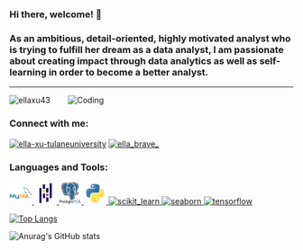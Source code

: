 ### Hi there, welcome! 👋

<h3 align="left">As an ambitious, detail-oriented, highly motivated analyst who is trying to fulfill her dream as a data analyst, I am passionate about creating impact through data analytics as well as self-learning in order to become a better analyst. </h3>

***

<img align="right" alt="Coding" width="400" src="https://cdn.dribbble.com/users/2646423/screenshots/5507196/computer.gif">

<p align="left"> <img src="https://komarev.com/ghpvc/?username=ellaxu43&label=Profile%20views&color=0e75b6&style=flat" alt="ellaxu43" /> </p>
<h3 align="left">Connect with me:</h3>
<p align="left">
<a href="https://linkedin.com/in/ella-xu-tulaneuniversity" target="blank"><img align="center" src="https://raw.githubusercontent.com/rahuldkjain/github-profile-readme-generator/master/src/images/icons/Social/linked-in-alt.svg" alt="ella-xu-tulaneuniversity" height="30" width="40" /></a>
<a href="https://instagram.com/ella_brave_" target="blank"><img align="center" src="https://raw.githubusercontent.com/rahuldkjain/github-profile-readme-generator/master/src/images/icons/Social/instagram.svg" alt="ella_brave_" height="30" width="40" /></a>
</p>
<h3 align="left">Languages and Tools:</h3>
<p align="left"> <a href="https://www.mysql.com/" target="_blank" rel="noreferrer"> <img src="https://raw.githubusercontent.com/devicons/devicon/master/icons/mysql/mysql-original-wordmark.svg" alt="mysql" width="40" height="40"/> </a> <a href="https://pandas.pydata.org/" target="_blank" rel="noreferrer"> <img src="https://raw.githubusercontent.com/devicons/devicon/2ae2a900d2f041da66e950e4d48052658d850630/icons/pandas/pandas-original.svg" alt="pandas" width="40" height="40"/> </a> <a href="https://www.postgresql.org" target="_blank" rel="noreferrer"> <img src="https://raw.githubusercontent.com/devicons/devicon/master/icons/postgresql/postgresql-original-wordmark.svg" alt="postgresql" width="40" height="40"/> </a> <a href="https://www.python.org" target="_blank" rel="noreferrer"> <img src="https://raw.githubusercontent.com/devicons/devicon/master/icons/python/python-original.svg" alt="python" width="40" height="40"/> </a> <a href="https://scikit-learn.org/" target="_blank" rel="noreferrer"> <img src="https://upload.wikimedia.org/wikipedia/commons/0/05/Scikit_learn_logo_small.svg" alt="scikit_learn" width="40" height="40"/> </a> <a href="https://seaborn.pydata.org/" target="_blank" rel="noreferrer"> <img src="https://seaborn.pydata.org/_images/logo-mark-lightbg.svg" alt="seaborn" width="40" height="40"/> </a> <a href="https://www.tensorflow.org" target="_blank" rel="noreferrer"> <img src="https://www.vectorlogo.zone/logos/tensorflow/tensorflow-icon.svg" alt="tensorflow" width="40" height="40"/> </a> </p>


[![Top Langs](https://github-readme-stats.vercel.app/api/top-langs/?username=ellaxu43&layout=compact)](https://github.com/anuraghazra/github-readme-stats)

![Anurag's GitHub stats](https://github-readme-stats.vercel.app/api?username=ellaxu43&show_icons=true&theme=radical)
